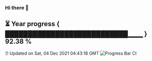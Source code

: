 ### Hi there 👋
⏳ Year progress { ███████████████████████████▁▁▁ } 92.38 %
---
⏰ Updated on Sat, 04 Dec 2021 04:43:18 GMT
![Progress Bar CI](https://github.com/liununu/liununu/workflows/Progress%20Bar%20CI/badge.svg)
